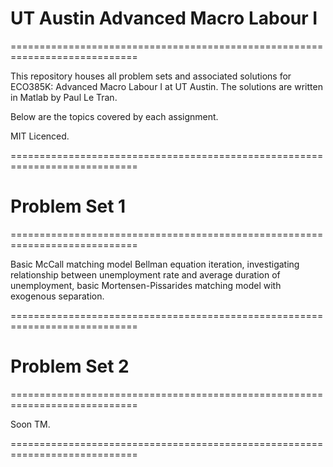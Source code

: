# UT Austin Advanced Macro Labour I
============================================================================

This repository houses all problem sets and associated solutions for ECO385K: Advanced Macro Labour I at UT Austin. The solutions are written in Matlab by Paul Le Tran.

Below are the topics covered by each assignment.

MIT Licenced.

============================================================================

# Problem Set 1
============================================================================

Basic McCall matching model Bellman equation iteration, investigating relationship between unemployment rate and average duration of unemployment, basic Mortensen-Pissarides matching model with exogenous separation.

============================================================================

# Problem Set 2
============================================================================

Soon TM.

============================================================================